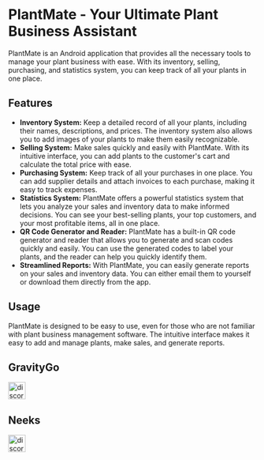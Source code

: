 # PlantMate - Your Ultimate Plant Business Assistant

PlantMate is an Android application that provides all the necessary tools to manage your plant business with ease. With its inventory, selling, purchasing, and statistics system, you can keep track of all your plants in one place. 

## Features

- **Inventory System:** Keep a detailed record of all your plants, including their names, descriptions, and prices. The inventory system also allows you to add images of your plants to make them easily recognizable.
- **Selling System:** Make sales quickly and easily with PlantMate. With its intuitive interface, you can add plants to the customer's cart and calculate the total price with ease.
- **Purchasing System:** Keep track of all your purchases in one place. You can add supplier details and attach invoices to each purchase, making it easy to track expenses.
- **Statistics System:** PlantMate offers a powerful statistics system that lets you analyze your sales and inventory data to make informed decisions. You can see your best-selling plants, your top customers, and your most profitable items, all in one place.
- **QR Code Generator and Reader:** PlantMate has a built-in QR code generator and reader that allows you to generate and scan codes quickly and easily. You can use the generated codes to label your plants, and the reader can help you quickly identify them.
- **Streamlined Reports:** With PlantMate, you can easily generate reports on your sales and inventory data. You can either email them to yourself or download them directly from the app.

## Usage

PlantMate is designed to be easy to use, even for those who are not familiar with plant business management software. The intuitive interface makes it easy to add and manage plants, make sales, and generate reports. 

## GravityGo
  <a href="https://discordapp.com/users/326675091188613123">
    <img src="https://img.shields.io/static/v1?message=Discord&logo=discord&label=&color=7289DA&logoColor=white&labelColor=&style=for-the-badge" height="35" alt="discord logo"  /> 
  </a> 
 
## Neeks
  <a href="https://discordapp.com/users/365123318019522573">
    <img src="https://img.shields.io/static/v1?message=Discord&logo=discord&label=&color=7289DA&logoColor=white&labelColor=&style=for-the-badge" height="35" alt="discord logo"  />
  </a>
